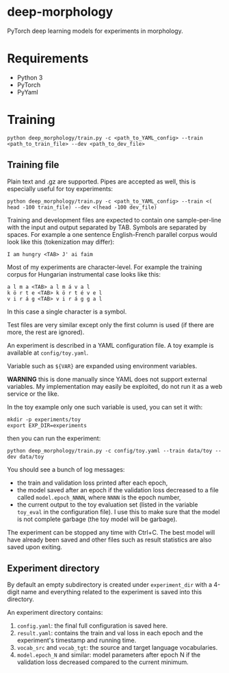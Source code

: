 # deep-morphology

PyTorch deep learning models for experiments in morphology.

# Requirements

* Python 3
* PyTorch
* PyYaml

# Training

    python deep_morphology/train.py -c <path_to_YAML_config> --train <path_to_train_file> --dev <path_to_dev_file>

## Training file

Plain text and .gz are supported. Pipes are accepted as well, this is
especially useful for toy experiments:

    python deep_morphology/train.py -c <path_to_YAML_config> --train <( head -100 train_file) --dev <(head -100 dev_file)

Training and development files are expected to contain one sample-per-line with
the input and output separated by TAB. Symbols are separated by spaces. For
example a one sentence English-French parallel corpus would look like this
(tokenization may differ):

~~~
I am hungry <TAB> J' ai faim
~~~

Most of my experiments are character-level.
For example the training corpus for Hungarian instrumental case looks like this:

~~~
a l m a <TAB> a l m á v a l
k ö r t e <TAB> k ö r t é v e l
v i r á g <TAB> v i r á g g a l
~~~

In this case a single character is a symbol.

Test files are very similar except only the first column is used (if there are
more, the rest are ignored).

An experiment is described in a YAML configuration file. A toy example is available at `config/toy.yaml`.

Variable such as `${VAR}` are expanded using environment variables.

**WARNING** this is done manually since YAML does not support external variables.
My implementation may easily be exploited, do not run it as a web service or the like.

In the toy example only one such variable is used, you can set it with:

    mkdir -p experiments/toy
    export EXP_DIR=experiments

then you can run the experiment:

    python deep_morphology/train.py -c config/toy.yaml --train data/toy --dev data/toy

You should see a bunch of log messages:

* the train and validation loss printed after each epoch,
* the model saved after an epoch if the validation loss decreased to a file
  called `model.epoch_NNNN`, where `NNNN` is the epoch number,
* the current output to the toy evaluation set (listed in the variable `toy_eval` in
  the configuration file). I use this to make sure that the model is not
  complete garbage (the toy model will be garbage).

The experiment can be stopped any time with Ctrl+C. The best model will have
already been saved and other files such as result statistics are also saved upon exiting.

## Experiment directory

By default an empty subdirectory is created under `experiment_dir` with a
4-digit name and everything related to the experiment is saved into this
directory.

An experiment directory contains:

1. `config.yaml`: the final full configuration is saved here.
2. `result.yaml`: contains the train and val loss in each epoch and the experiment's timestamp and running time.
3. `vocab_src` and `vocab_tgt`: the source and target language vocabularies.
4. `model.epoch_N` and similar: model parameters after epoch N if the
   validation loss decreased compared to the current minimum.

